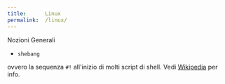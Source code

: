 ```yaml
---
title:      Linux
permalink:  /linux/
---
```



Nozioni Generali

- `shebang`

ovvero la sequenza `#!` all'inizio di molti script di shell. Vedi [Wikipedia](https://it.wikipedia.org/wiki/Shabang) per info.
